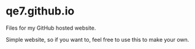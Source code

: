 # qe7.github.io
Files for my GitHub hosted website.

Simple website, so if you want to, feel free to use this to make your own.
